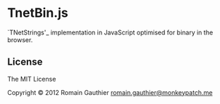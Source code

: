 TnetBin.js
==========

`TNetStrings'_ implementation in JavaScript optimised for binary in the browser.

License
-------

The MIT License

Copyright © 2012 Romain Gauthier <romain.gauthier@monkeypatch.me>

